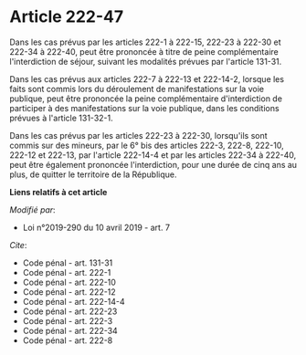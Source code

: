 # Article 222-47

Dans les cas prévus par les articles 222-1 à 222-15, 222-23 à 222-30 et 222-34 à 222-40, peut être prononcée à titre de peine
complémentaire l'interdiction de séjour, suivant les modalités prévues par l'article 131-31.

Dans les cas prévus aux articles 222-7 à 222-13 et 222-14-2, lorsque les faits sont commis lors du déroulement de
manifestations sur la voie publique, peut être prononcée la peine complémentaire d'interdiction de participer à des
manifestations sur la voie publique, dans les conditions prévues à l'article 131-32-1.

Dans les cas prévus par les articles 222-23 à 222-30, lorsqu'ils sont commis sur des mineurs, par le 6° bis des articles
222-3,
222-8,
222-10, 222-12 et 222-13, par l'article 222-14-4 et par les articles 222-34 à 222-40, peut être également prononcée
l'interdiction, pour une durée de cinq ans au plus, de quitter le territoire de la République.

**Liens relatifs à cet article**

_Modifié par_:

  - Loi n°2019-290 du 10 avril 2019 - art. 7

_Cite_:

  - Code pénal - art. 131-31
  - Code pénal - art. 222-1
  - Code pénal - art. 222-10
  - Code pénal - art. 222-12
  - Code pénal - art. 222-14-4
  - Code pénal - art. 222-23
  - Code pénal - art. 222-3
  - Code pénal - art. 222-34
  - Code pénal - art. 222-8
